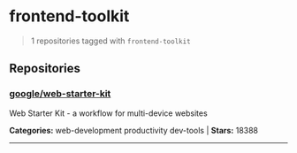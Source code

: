 # frontend-toolkit

> 1 repositories tagged with `frontend-toolkit`

## Repositories

### [google/web-starter-kit](https://github.com/google/web-starter-kit)

Web Starter Kit - a workflow for multi-device websites

**Categories:** web-development productivity dev-tools  | **Stars:** 18388

---

